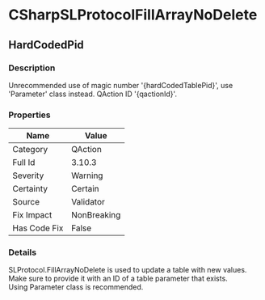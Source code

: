 ﻿---  
uid: Validator_3_10_3  
---

# CSharpSLProtocolFillArrayNoDelete

## HardCodedPid

### Description

Unrecommended use of magic number '{hardCodedTablePid}', use 'Parameter' class instead. QAction ID '{qactionId}'.

### Properties

| Name         | Value       |
| ------------ | ----------- |
| Category     | QAction     |
| Full Id      | 3.10.3      |
| Severity     | Warning     |
| Certainty    | Certain     |
| Source       | Validator   |
| Fix Impact   | NonBreaking |
| Has Code Fix | False       |

### Details

SLProtocol.FillArrayNoDelete is used to update a table with new values.  
Make sure to provide it with an ID of a table parameter that exists.  
Using Parameter class is recommended.
